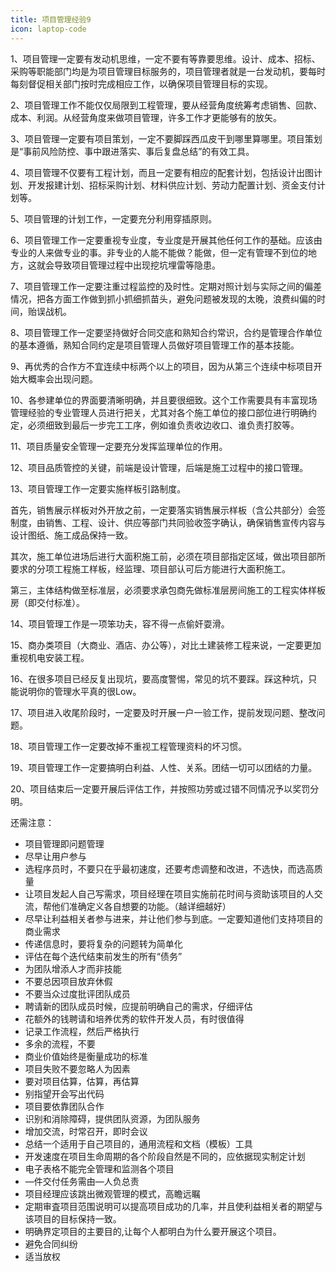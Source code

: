 ```yaml
---
title: 项目管理经验9
icon: laptop-code
---
```


1、项目管理一定要有发动机思维，一定不要有等靠要思维。设计、成本、招标、采购等职能部门均是为项目管理目标服务的，项目管理者就是一台发动机，要每时每刻督促相关部门按时完成相应工作，以确保项目管理目标的实现。

2、项目管理工作不能仅仅局限到工程管理，要从经营角度统筹考虑销售、回款、成本、利润。从经营角度来做项目管理，许多工作才更能够有的放矢。

3、项目管理一定要有项目策划，一定不要脚踩西瓜皮干到哪里算哪里。项目策划是“事前风险防控、事中跟进落实、事后复盘总结”的有效工具。

4、项目管理不仅要有工程计划，而且一定要有相应的配套计划，包括设计出图计划、开发报建计划、招标采购计划、材料供应计划、劳动力配置计划、资金支付计划等。

5、项目管理的计划工作，一定要充分利用穿插原则。

6、项目管理工作一定要重视专业度，专业度是开展其他任何工作的基础。应该由专业的人来做专业的事。非专业的人能不能做？能做，但一定有管理不到位的地方，这就会导致项目管理过程中出现挖坑埋雷等隐患。

7、项目管理工作一定要注重过程监控的及时性。定期对照计划与实际之间的偏差情况，把各方面工作做到抓小抓细抓苗头，避免问题被发现的太晚，浪费纠偏的时间，贻误战机。

8、项目管理工作一定要坚持做好合同交底和熟知合约常识，合约是管理合作单位的基本遵循，熟知合同约定是项目管理人员做好项目管理工作的基本技能。

9、再优秀的合作方不宜连续中标两个以上的项目，因为从第三个连续中标项目开始大概率会出现问题。

10、各参建单位的界面要清晰明确，并且要很细致。这个工作需要具有丰富现场管理经验的专业管理人员进行把关，尤其对各个施工单位的接口部位进行明确约定，必须细致到最后一步完工工序，例如谁负责收边收口、谁负责打胶等。

11、项目质量安全管理一定要充分发挥监理单位的作用。

12、项目品质管控的关键，前端是设计管理，后端是施工过程中的接口管理。

13、项目管理工作一定要实施样板引路制度。

首先，销售展示样板对外开放之前，一定要落实销售展示样板（含公共部分）会签制度，由销售、工程、设计、供应等部门共同验收签字确认，确保销售宣传内容与设计图纸、施工成品保持一致。

其次，施工单位进场后进行大面积施工前，必须在项目部指定区域，做出项目部所要求的分项工程施工样板，经监理、项目部认可后方能进行大面积施工。

第三，主体结构做至标准层，必须要求承包商先做标准层房间施工的工程实体样板房（即交付标准）。

14、项目管理工作是一项笨功夫，容不得一点偷奸耍滑。

15、商办类项目（大商业、酒店、办公等），对比土建装修工程来说，一定要更加重视机电安装工程。

16、在很多项目已经反复出现坑，要高度警惕，常见的坑不要踩。踩这种坑，只能说明你的管理水平真的很Low。

17、项目进入收尾阶段时，一定要及时开展一户一验工作，提前发现问题、整改问题。

18、项目管理工作一定要改掉不重视工程管理资料的坏习惯。

19、项目管理工作一定要搞明白利益、人性、关系。团结一切可以团结的力量。

20、项目结束后一定要开展后评估工作，并按照功劳或过错不同情况予以奖罚分明。

还需注意：
* 项目管理即问题管理
* 尽早让用户参与
* 选程序员时，不要只在乎最初速度，还要考虑调整和改进，不选快，而选高质量
* 让项目发起人自己写需求，项目经理在项目实施前花时间与资助该项目的人交流，帮他们准确定义各自想要的功能。（越详细越好）
* 尽早让利益相关者参与进来，并让他们参与到底。一定要知道他们支持项目的商业需求
* 传递信息时，要将复杂的问题转为简单化
* 评估在每个迭代结束前发生的所有“债务”
* 为团队增添人才而非技能
* 不要总因项目放弃休假
* 不要当众过度批评团队成员
* 聘请新的团队成员时候，应提前明确自己的需求，仔细评估
* 花额外的钱聘请和培养优秀的软件开发人员，有时很值得
* 记录工作流程，然后严格执行
* 多余的流程，不要
* 商业价值始终是衡量成功的标准
* 项目失败不要忽略人为因素
* 要对项目估算，估算，再估算
* 别指望开会写出代码
* 项目要依靠团队合作
* 识别和消除障碍，提供团队资源，为团队服务
* 增加交流，时常召开，即时会议
* 总结一个适用于自己项目的，通用流程和文档（模板）工具
* 开发速度在项目生命周期的各个阶段自然是不同的，应依据现实制定计划
* 电子表格不能完全管理和监测各个项目
* —件交付任务需由—人负总责
* 项目经理应该跳出微观管理的模式，高瞻远瞩
* 定期审査项目范围说明可以提高项目成功的几率，并且使利益相关者的期望与该项目的目标保持一致。
* 明确界定项目的主要目的,让每个人都明白为什么要开展这个项目。
* 避免合同纠纷
* 适当放权
